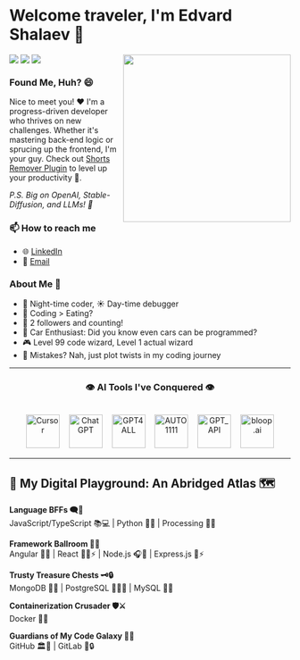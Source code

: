 # Welcome traveler, I'm Edvard Shalaev 👋

<img align="right" src="https://media2.giphy.com/media/wwg1suUiTbCY8H8vIA/200w.gif?cid=6c09b952mmm5zgskvx7ws67um89ns39yt1ietu3sxg6sy8h2&ep=v1_gifs_search&rid=200w.gif&ct=g" height="300px">

<!-- badges from https://github.com/pujux/badge-it#readme -->
<div>
  <img align="top" src="https://badges.pufler.dev/visits/bukomp/badge-it">
  <img  align="top" src="https://badges.pufler.dev/years/bukomp">
  <img  align="top" src="https://badges.pufler.dev/commits/yearly/bukomp">
</div>

### Found Me, Huh? 😄
Nice to meet you! ❤️ I'm a progress-driven developer who thrives on new challenges. Whether it's mastering back-end logic or sprucing up the frontend, I'm your guy. Check out [Shorts Remover Plugin](https://github.com/bukomp/remove-shorts-plugin) to level up your productivity 🚀.

_P.S. Big on OpenAI, Stable-Diffusion, and LLMs! 🌌_
### 📫 How to reach me
- 🌐 [LinkedIn](https://www.linkedin.com/in/edvardshalaev/)
- 📧 [Email](mailto:edvard@shalaev.com)
### About Me 🌱
- 🌙 Night-time coder, ☀️ Day-time debugger
- 🍔 Coding > Eating?
- 🌟 2 followers and counting!
- 🚗 Car Enthusiast: Did you know even cars can be programmed?
- 🎮 Level 99 code wizard, Level 1 actual wizard
- 🔄 Mistakes? Nah, just plot twists in my coding journey

---
<h3 align="center">👁️ AI Tools I've Conquered 👁️</h3>
<br>

<div align="center">
<a href="https://www.cursor.sh" title="Cursor"><img src="https://www.cursor.sh/favicon.ico" alt="Cursor" width="60" height="60"/></a>ㅤ<!--invisible text on the left-->
<a href="https://www.openai.com/chatgpt/" title="ChatGPT"><img src="https://www.openai.com/favicon.ico" alt="ChatGPT" width="60" height="60"/></a>ㅤ<!--invisible text on the left-->
<a href="https://gpt4all.io/index.html" title="GPT4ALL"><img src="https://gpt4all.io/gpt4all-128.png" alt="GPT4ALL" width="60" height="60"/></a>ㅤ<!--invisible text on the left-->
<a href="https://github.com/AUTOMATIC1111/stable-diffusion-webui" title="AUTO1111"><img src="https://avatars.githubusercontent.com/u/20920490?v=4" alt="AUTO1111" width="60" height="60"/></a>ㅤ<!--invisible text on the left-->
<a href="https://platform.openai.com/docs/api-reference" title="GPT_API"><img src="https://openaiapi-site.azureedge.net/public-assets/d/4c56d72f06/favicon.png" alt="GPT_API" width="60" height="60"/></a>ㅤ<!--invisible text on the left-->
<a href="https://www.bloop.ai" title="bloop.ai"><img src="https://www.bloop.ai/favicon.ico" alt="bloop.ai" width="60" height="60"/></a>
</div>

---
## 🎉 My Digital Playground: An Abridged Atlas 🗺️

**Language BFFs 🗨️🤙**  
JavaScript/TypeScript 📚💻  |  Python 🐍🔪  |  Processing 🎨🌀

**Framework Ballroom 💃🕺**  
Angular 👑🎶  |  React 🤸‍♂️⚡  |  Node.js 🎧🎵  |  Express.js 💃⚡

**Trusty Treasure Chests 🗝️🔒**  
MongoDB 📔🔗  |  PostgreSQL 🧙‍♂️🌌  |  MySQL 🌳💾

**Containerization Crusader 🛡️⚔️**  
Docker 🚢⚓

**Guardians of My Code Galaxy 🌌🔭**  
GitHub 🏛️🎉  |  GitLab 🏰🔒
